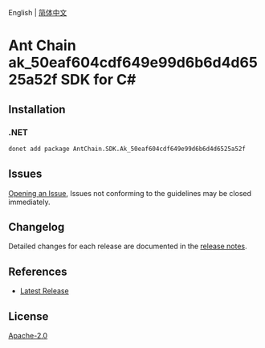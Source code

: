English | [简体中文](README-CN.md)

# Ant Chain ak_50eaf604cdf649e99d6b6d4d6525a52f SDK for C#

## Installation

### .NET

```bash
donet add package AntChain.SDK.Ak_50eaf604cdf649e99d6b6d4d6525a52f
```

## Issues

[Opening an Issue](https://github.com/alipay/antchain-openapi-prod-sdk/issues/new), Issues not conforming to the guidelines may be closed immediately.

## Changelog

Detailed changes for each release are documented in the [release notes](./ChangeLog.md).

## References

* [Latest Release](https://github.com/alipay/antchain-openapi-prod-sdk/)

## License

[Apache-2.0](http://www.apache.org/licenses/LICENSE-2.0)
